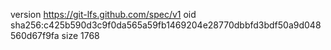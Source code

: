 version https://git-lfs.github.com/spec/v1
oid sha256:c425b590d3c9f0da565a59fb1469204e28770dbbfd3bdf50a9d048560d67f9fa
size 1768

